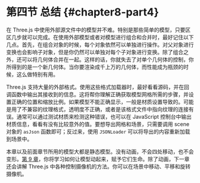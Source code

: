# 第四节 总结 {#chapter8-part4}

在 Three.js 中使用外部源文件中的模型并不难。特别是那些简单的模型，只要区区几步就可以完成。在使用外部模型或者对模型进行组合和合并时，最好记住以下几点。首先，在组合对象的时候，每个对象依然可以单独进行操作。对父对象进行变换也会影响子对象，但是你仍然可以单独对每个子对象进行变换。除了组合之外，还可以将几何体合并在一起。这样的话，你就失去了对单个几何体的控制，你所得到的是一个新几何体。当你要渲染成千上万的几何体，而性能成为瓶颈的时候，这么做特别有用。

Three.js 支持大量的外部格式。使用这些格式加载器时，最好看看源码，并在回调函数中输出其接收到的信息。这将帮你理解正确获取模型网格所需的步骤，并设置正确的位置和缩放比例。如果模型不能正确显示，一般是材质设置导致的。可能是用了不兼容的纹理格式，透明度不正确，或者是该格式文件中指向纹理的连接有误。通常可以通过测试材质来检测这种错误，也可以在 JavaScript 控制台中输出材质信息，看看有没有比较意外的值。要想导出网格和场景，只需要调用 scene 对象的 `asJson` 函数即可；反过来，使用 `JSONLoader` 可以将导出的内容重新加载到场景中。

本章以及前面章节所用的模型大都是静态模型。没有动画，不会四处移动，也不会变形。[第 9 章](/docs/chapter9/)，你将学习如何让模型动起来，赋予它们生命。除了动画，下一章还会讲解 Three.js 中各种控制摄像机的方法。你可以在场景中移动、平移和旋转摄像机。
